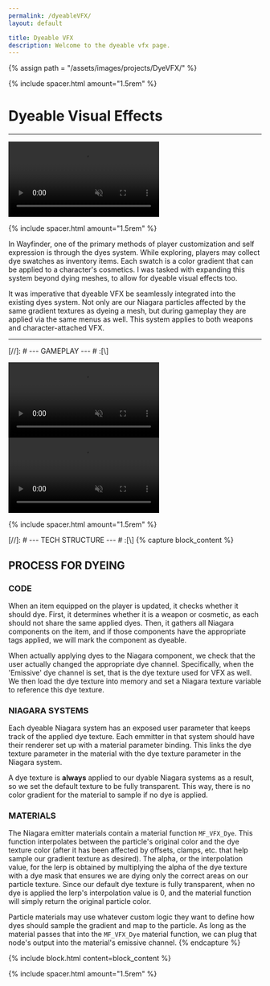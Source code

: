 ```yaml
---
permalink: /dyeableVFX/
layout: default

title: Dyeable VFX
description: Welcome to the dyeable vfx page.
---
```

{% assign path = "/assets/images/projects/DyeVFX/" %}

{% include spacer.html amount="1.5rem" %}

# Dyeable Visual Effects

---

<div class="content flex flex-column">
	<video class="border border-radius-lg" autoplay muted controls loop>
		<source src="{{path}}dyevfx_4k.mp4" type="video/mp4">
	</video>      
</div>

{% include spacer.html amount="1.5rem" %}

In Wayfinder, one of the primary methods of player customization and self expression is through the dyes system.
While exploring, players may collect dye swatches as inventory items. Each swatch is a color gradient that can
be applied to a character's cosmetics. I was tasked with expanding this system beyond dying meshes, to allow for
dyeable visual effects too. 

It was imperative that dyeable VFX be seamlessly integrated into the existing dyes system. Not only are our
Niagara particles affected by the same gradient textures as dyeing a mesh, but during gameplay they are applied
via the same menus as well. This system applies to both weapons and character-attached VFX.

--- 

[//]: # --- GAMEPLAY --- # :[\\]
<div class="content flex flex-column">
	<video class="border border-radius-lg" autoplay muted controls loop>
		<source src="{{path}}DyeRevenantKyros.mp4" type="video/mp4">
	</video>
	<video class="border border-radius-lg mt-6" autoplay muted controls loop>
		<source src="{{path}}DyeHeroicKyros.mp4" type="video/mp4">
	</video>    
</div>

{% include spacer.html amount="1.5rem" %}

[//]: # --- TECH STRUCTURE --- # :[\\]
{% capture block_content %}
## PROCESS FOR DYEING

### CODE
When an item equipped on the player is updated, it checks whether it should dye. First, it determines whether it is a weapon or cosmetic,
as each should not share the same applied dyes. Then, it gathers all Niagara components on the item, and if those components have the
appropriate tags applied, we will mark the component as dyeable.

When actually applying dyes to the Niagara component, we check that the user actually changed the appropriate dye channel. Specifically,
when the 'Emissive' dye channel is set, that is the dye texture used for VFX as well. We then load the dye texture into memory and set 
a Niagara texture variable to reference this dye texture.

### NIAGARA SYSTEMS
Each dyeable Niagara system has an exposed user parameter that keeps track of the applied dye texture. Each emmitter in that system
should have their renderer set up with a material parameter binding. This links the dye texture parameter in the material with the 
dye texture parameter in the Niagara system. 

A dye texture is **always** applied to our dyable Niagara systems as a result, so we set the default texture to be fully transparent.
This way, there is no color gradient for the material to sample if no dye is applied.

### MATERIALS
The Niagara emitter materials contain a material function `MF_VFX_Dye`. This function interpolates between the
particle's original color and the dye texture color (after it has been affected by offsets, clamps, etc. that help sample our gradient
texture as desired). The alpha, or the interpolation value, for the lerp is obtained by multiplying the alpha of the dye texture with a
dye mask that ensures we are dying only the correct areas on our particle texture. Since our default dye texture is fully transparent,
when no dye is applied the lerp's interpolation value is 0, and the material function will simply return the original particle color.

Particle materials may use whatever custom logic they want to define how dyes should sample the gradient and map to the particle.
As long as the material passes that into the `MF_VFX_Dye` material function, we can plug that node's output into the material's
emissive channel. 
{% endcapture %}

{% include block.html content=block_content %}

{% include spacer.html amount="1.5rem" %}